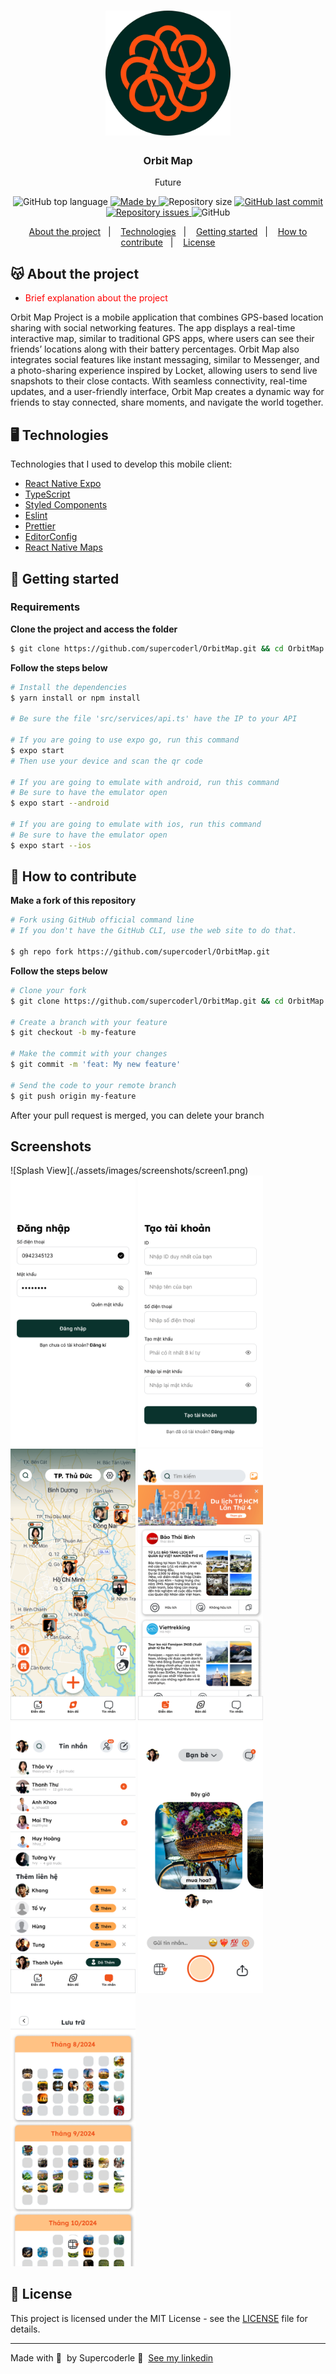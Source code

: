 <h1 align="center">
	<img alt="Logo" src="./assets/images/favicon.png" width="200px" />
</h1>

<h3 align="center">
  Orbit Map
</h3>

<p align="center">Future</p>

<p align="center">
  <img alt="GitHub top language" src="https://img.shields.io/github/languages/top/EliasGcf/readme-template">

  <a href="https://www.linkedin.com/in/eliasgcf/">
    <img alt="Made by" src="https://img.shields.io/badge/made%20by-Elias%20Gabriel-gree">
  </a>
  
  <img alt="Repository size" src="https://img.shields.io/github/repo-size/EliasGcf/readme-template">
  
  <a href="https://github.com/EliasGcf/readme-template/commits/master">
    <img alt="GitHub last commit" src="https://img.shields.io/github/last-commit/EliasGcf/readme-template">
  </a>
  
  <a href="https://github.com/EliasGcf/readme-template/issues">
    <img alt="Repository issues" src="https://img.shields.io/github/issues/EliasGcf/readme-template">
  </a>
  
  <img alt="GitHub" src="https://img.shields.io/github/license/EliasGcf/readme-template">
</p>

<p align="center">
  <a href="#-about-the-project">About the project</a>&nbsp;&nbsp;&nbsp;|&nbsp;&nbsp;&nbsp;
  <a href="#-technologies">Technologies</a>&nbsp;&nbsp;&nbsp;|&nbsp;&nbsp;&nbsp;
  <a href="#-getting-started">Getting started</a>&nbsp;&nbsp;&nbsp;|&nbsp;&nbsp;&nbsp;
  <a href="#-how-to-contribute">How to contribute</a>&nbsp;&nbsp;&nbsp;|&nbsp;&nbsp;&nbsp;
  <a href="#-license">License</a>
</p>

## 😽 About the project

- <p style="color: red;">Brief explanation about the project</p>

Orbit Map Project is a mobile application that combines GPS-based location sharing with social networking features. The app displays a real-time interactive map, similar to traditional GPS apps, where users can see their friends’ locations along with their battery percentages. Orbit Map also integrates social features like instant messaging, similar to Messenger, and a photo-sharing experience inspired by Locket, allowing users to send live snapshots to their close contacts. With seamless connectivity, real-time updates, and a user-friendly interface, Orbit Map creates a dynamic way for friends to stay connected, share moments, and navigate the world together.

## 🖥 Technologies

Technologies that I used to develop this mobile client:

- [React Native Expo](https://expo.dev)
- [TypeScript](https://www.typescriptlang.org/)
- [Styled Components](https://styled-components.com/)
- [Eslint](https://eslint.org/)
- [Prettier](https://prettier.io/)
- [EditorConfig](https://editorconfig.org/)
- [React Native Maps](https://github.com/react-native-maps/react-native-maps)

## 👾 Getting started

### Requirements

**Clone the project and access the folder**

```bash
$ git clone https://github.com/supercoderl/OrbitMap.git && cd OrbitMap
```

**Follow the steps below**

```bash
# Install the dependencies
$ yarn install or npm install

# Be sure the file 'src/services/api.ts' have the IP to your API

# If you are going to use expo go, run this command
$ expo start
# Then use your device and scan the qr code

# If you are going to emulate with android, run this command
# Be sure to have the emulator open
$ expo start --android

# If you are going to emulate with ios, run this command
# Be sure to have the emulator open
$ expo start --ios
```

## 🤔 How to contribute

**Make a fork of this repository**

```bash
# Fork using GitHub official command line
# If you don't have the GitHub CLI, use the web site to do that.

$ gh repo fork https://github.com/supercoderl/OrbitMap.git
```

**Follow the steps below**

```bash
# Clone your fork
$ git clone https://github.com/supercoderl/OrbitMap.git && cd OrbitMap

# Create a branch with your feature
$ git checkout -b my-feature

# Make the commit with your changes
$ git commit -m 'feat: My new feature'

# Send the code to your remote branch
$ git push origin my-feature
```

After your pull request is merged, you can delete your branch

## Screenshots

<p>
![Splash View](./assets/images/screenshots/screen1.png)
<img src="./assets/images/screenshots/screen2.png" alt="Splash View" width="200">
<img src="./assets/images/screenshots/screen3.png" alt="Splash View" width="200">
<img src="./assets/images/screenshots/screen4.png" alt="Splash View" width="200">
<img src="./assets/images/screenshots/screen5.png" alt="Splash View" width="200">
<img src="./assets/images/screenshots/screen6.png" alt="Splash View" width="200">
<img src="./assets/images/screenshots/screen7.png" alt="Splash View" width="200">
<img src="./assets/images/screenshots/screen8.png" alt="Splash View" width="200">
</p>

## 📝 License

This project is licensed under the MIT License - see the [LICENSE](LICENSE) file for details.

---

Made with 💜 &nbsp;by Supercoderle 👋 &nbsp;[See my linkedin](https://www.linkedin.com/in/supercoderle)
